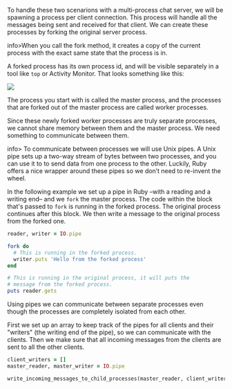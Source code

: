 To handle these two scenarions with a multi-process chat server, we will be spawning a process per client connection. This process will handle all the messages being sent and received for that client. We can create these processes by forking the original server process.

info>When you call the fork method, it creates a copy of the current process with the exact same state that the process is in.

A forked process has its own process id, and will be visible separately in a tool like `top` or Activity Monitor. That looks something like this:

![](https://raw.githubusercontent.com/Codevolve/next/master/courses/community/Ruby%20Magic/assets/multi-process.svg?sanitize=true)

The process you start with is called the master process, and the processes that are forked out of the master process are called worker processes.

Since these newly forked worker processes are truly separate processes, we cannot share memory between them and the master process. We need something to communicate between them.

info> To communicate between processes we will use Unix pipes. A Unix pipe sets up a two-way stream of bytes between two processes, and you can use it to to send data from one process to the other. Luckily, Ruby offers a nice wrapper around these pipes so we don’t need to re-invent the wheel.

In the following example we set up a pipe in Ruby –with a reading and a writing end– and we `fork` the master process. The code within the block that's passed to `fork` is running in the forked process. The original process continues after this block. We then write a message to the original process from the forked one.

```ruby
reader, writer = IO.pipe

fork do
  # This is running in the forked process.
  writer.puts 'Hello from the forked process'
end

# This is running in the original process, it will puts the
# message from the forked process.
puts reader.gets
```

Using pipes we can communicate between separate processes even though the processes are completely isolated from each other.

First we set up an array to keep track of the pipes for all clients and their "writers" (the writing end of the pipe), so we can communicate with the clients. Then we make sure that all incoming messages from the clients are sent to all the other clients.

```ruby  
client_writers = []
master_reader, master_writer = IO.pipe

write_incoming_messages_to_child_processes(master_reader, client_writers)
```
